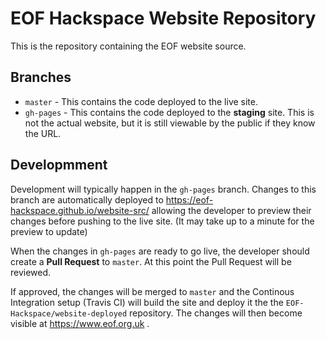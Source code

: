 # EOF Hackspace Website Repository

This is the repository containing the EOF website source.

## Branches

* `master` - This contains the code deployed to the live site.
* `gh-pages` - This contains the code deployed to the **staging** site.  This is not the actual website, but it is still viewable by the public if they know the URL. 

## Developmment

Development will typically happen in the `gh-pages` branch.  Changes to this branch are automatically deployed to https://eof-hackspace.github.io/website-src/ allowing the developer to preview their changes before pushing to the live site.  (It may take up to a minute for the preview to update)

When the changes in `gh-pages` are ready to go live, the developer should create a **Pull Request** to `master`.  At this point the Pull Request will be reviewed.

If approved, the changes will be merged to `master` and the Continous Integration setup (Travis CI) will build the site and deploy it the the `EOF-Hackspace/website-deployed` repository.  The changes will then become visible at https://www.eof.org.uk .
